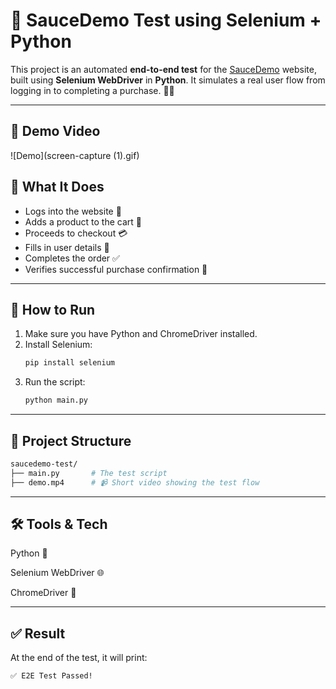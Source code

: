# 🧪 SauceDemo Test using Selenium + Python

This project is an automated **end-to-end test** for the [SauceDemo](https://www.saucedemo.com/) website, built using **Selenium WebDriver** in **Python**. It simulates a real user flow from logging in to completing a purchase. 🛒✅

---

## 🎥 Demo Video
![Demo](screen-capture (1).gif)

## 📌 What It Does

- Logs into the website 🔐  
- Adds a product to the cart 🧺  
- Proceeds to checkout 💳  
- Fills in user details 🧍  
- Completes the order ✅  
- Verifies successful purchase confirmation 🧾

---

## 🚀 How to Run

1. Make sure you have Python and ChromeDriver installed.  
2. Install Selenium:
   ```bash
   pip install selenium
   ```
3. Run the script:
   ```bash
   python main.py
   ```

---

## 📁 Project Structure
```bash
saucedemo-test/
├── main.py       # The test script
├── demo.mp4      # 📹 Short video showing the test flow
```

---

## 🛠️ Tools & Tech
Python 🐍

Selenium WebDriver 🌐

ChromeDriver 🧭

---

## ✅ Result
At the end of the test, it will print:
```bash
✅ E2E Test Passed!
```
